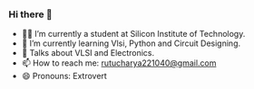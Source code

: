 ### Hi there 👋
<!--**rutucharya/rutucharya** is a ✨ _special_ ✨ repository because its `README.md` (this file) appears on your GitHub profile.-->
- 👩‍🎓 I’m currently a student at Silicon Institute of Technology.
- 🌱 I’m currently learning Vlsi, Python and Circuit Designing.
- 💬 Talks about VLSI and Electronics.
- 📫 How to reach me: rutucharya221040@gmail.com
- 😄 Pronouns: Extrovert


